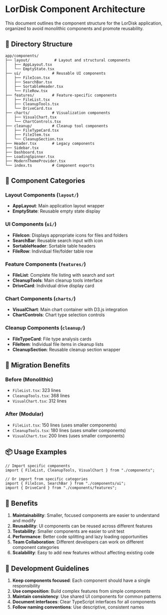 # LorDisk Component Architecture

This document outlines the component structure for the LorDisk application, organized to avoid monolithic components and promote reusability.

## 📁 Directory Structure

```
app/components/
├── layout/           # Layout and structural components
│   ├── AppLayout.tsx
│   └── EmptyState.tsx
├── ui/              # Reusable UI components
│   ├── FileIcon.tsx
│   ├── SearchBar.tsx
│   ├── SortableHeader.tsx
│   └── FileRow.tsx
├── features/        # Feature-specific components
│   ├── FileList.tsx
│   ├── CleanupTools.tsx
│   └── DriveCard.tsx
├── charts/          # Visualization components
│   ├── VisualChart.tsx
│   └── ChartControls.tsx
├── cleanup/         # Cleanup tool components
│   ├── FileTypeCard.tsx
│   ├── FileItem.tsx
│   └── CleanupSection.tsx
├── Header.tsx       # Legacy components
├── Sidebar.tsx
├── Dashboard.tsx
├── LoadingSpinner.tsx
├── ModernThemeProvider.tsx
└── index.ts         # Component exports
```

## 🧩 Component Categories

### Layout Components (`layout/`)

- **AppLayout**: Main application layout wrapper
- **EmptyState**: Reusable empty state display

### UI Components (`ui/`)

- **FileIcon**: Displays appropriate icons for files and folders
- **SearchBar**: Reusable search input with icon
- **SortableHeader**: Sortable table headers
- **FileRow**: Individual file/folder table row

### Feature Components (`features/`)

- **FileList**: Complete file listing with search and sort
- **CleanupTools**: Main cleanup tools interface
- **DriveCard**: Individual drive display card

### Chart Components (`charts/`)

- **VisualChart**: Main chart container with D3.js integration
- **ChartControls**: Chart type selection controls

### Cleanup Components (`cleanup/`)

- **FileTypeCard**: File type analysis cards
- **FileItem**: Individual file items in cleanup lists
- **CleanupSection**: Reusable cleanup section wrapper

## 🔄 Migration Benefits

### Before (Monolithic)

- `FileList.tsx`: 323 lines
- `CleanupTools.tsx`: 368 lines
- `VisualChart.tsx`: 312 lines

### After (Modular)

- `FileList.tsx`: 150 lines (uses smaller components)
- `CleanupTools.tsx`: 180 lines (uses smaller components)
- `VisualChart.tsx`: 200 lines (uses smaller components)

## 📦 Usage Examples

```tsx
// Import specific components
import { FileList, CleanupTools, VisualChart } from "./components";

// Or import from specific categories
import { FileIcon, SearchBar } from "./components/ui";
import { DriveCard } from "./components/features";
```

## 🎯 Benefits

1. **Maintainability**: Smaller, focused components are easier to understand and modify
2. **Reusability**: UI components can be reused across different features
3. **Testability**: Smaller components are easier to unit test
4. **Performance**: Better code splitting and lazy loading opportunities
5. **Team Collaboration**: Different developers can work on different component categories
6. **Scalability**: Easy to add new features without affecting existing code

## 🔧 Development Guidelines

1. **Keep components focused**: Each component should have a single responsibility
2. **Use composition**: Build complex features from simple components
3. **Maintain consistency**: Use shared UI components for common patterns
4. **Document interfaces**: Clear TypeScript interfaces for all components
5. **Follow naming conventions**: Use descriptive, consistent names
